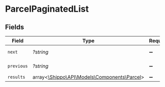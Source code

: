 # ParcelPaginatedList


## Fields

| Field                                                                            | Type                                                                             | Required                                                                         | Description                                                                      | Example                                                                          |
| -------------------------------------------------------------------------------- | -------------------------------------------------------------------------------- | -------------------------------------------------------------------------------- | -------------------------------------------------------------------------------- | -------------------------------------------------------------------------------- |
| `next`                                                                           | *?string*                                                                        | :heavy_minus_sign:                                                               | N/A                                                                              | baseurl?page=3&results=10                                                        |
| `previous`                                                                       | *?string*                                                                        | :heavy_minus_sign:                                                               | N/A                                                                              | baseurl?page=1&results=10                                                        |
| `results`                                                                        | array<[\Shippo\API\Models\Components\Parcel](../../Models/Components/Parcel.md)> | :heavy_minus_sign:                                                               | N/A                                                                              |                                                                                  |